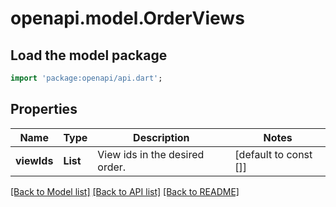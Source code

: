 # openapi.model.OrderViews

## Load the model package
```dart
import 'package:openapi/api.dart';
```

## Properties
Name | Type | Description | Notes
------------ | ------------- | ------------- | -------------
**viewIds** | **List<int>** | View ids in the desired order. | [default to const []]

[[Back to Model list]](../README.md#documentation-for-models) [[Back to API list]](../README.md#documentation-for-api-endpoints) [[Back to README]](../README.md)


